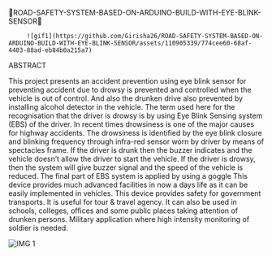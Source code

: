 📌ROAD-SAFETY-SYSTEM-BASED-ON-ARDUINO-BUILD-WITH-EYE-BLINK-SENSOR📌


         ![gif1](https://github.com/Girisha26/ROAD-SAFETY-SYSTEM-BASED-ON-ARDUINO-BUILD-WITH-EYE-BLINK-SENSOR/assets/110905339/774cee60-68af-4403-88ad-eb84b0a215a7)

ABSTRACT 

   This project presents an accident prevention using eye blink sensor for preventing accident due to drowsy is prevented and controlled when the vehicle is out of control. And also the drunken drive also prevented by installing alcohol detector in the vehicle. The term used here for the recognisation that the driver is drowsy is by using Eye Blink Sensing system (EBS) of the driver. In recent times drowsiness is one of the major causes for highway accidents. The drowsiness is identified by the eye blink closure and blinking frequency through infra-red sensor worn by driver by means of spectacles frame. If the driver is drunk then the buzzer indicates and the vehicle doesn’t allow the driver to start the vehicle. If the driver is drowsy, then the system will give buzzer signal and the speed of the vehicle is reduced. The final part of EBS system is applied by using a goggle
This device provides much advanced facilities in now a days life as it can be easily implemented in vehicles. This device provides safety for government transports. It is useful for tour & travel agency. It can also be used in schools, colleges, offices and some public places taking attention of drunken persons. Military application where high intensity monitoring of soldier is needed.

![IMG 1](https://github.com/Girisha26/ROAD-SAFETY-SYSTEM-BASED-ON-ARDUINO-BUILD-WITH-EYE-BLINK-SENSOR/assets/110905339/1ebfe577-c0bf-42ac-b2e1-70d4fd2e409e)


